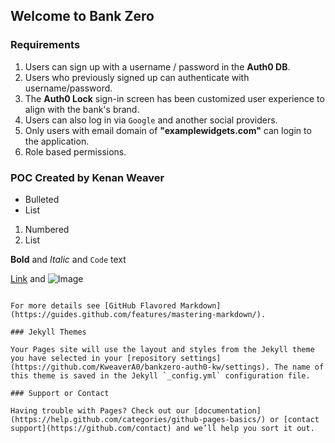 ## Welcome to Bank Zero

### Requirements

1. Users can sign up with a username / password in the **Auth0 DB**.
2. Users who previously signed up can authenticate with username/password.
3. The **Auth0 Lock** sign-in screen has been customized user experience to align with the bank's brand.
4. Users can also log in via `Google` and another social providers.
5. Only users with email domain of **"examplewidgets.com"** can login to the application.
6. Role based permissions.

### POC Created by Kenan Weaver

- Bulleted
- List

1. Numbered
2. List

**Bold** and _Italic_ and `Code` text

[Link](url) and ![Image](src)
```

For more details see [GitHub Flavored Markdown](https://guides.github.com/features/mastering-markdown/).

### Jekyll Themes

Your Pages site will use the layout and styles from the Jekyll theme you have selected in your [repository settings](https://github.com/KweaverA0/bankzero-auth0-kw/settings). The name of this theme is saved in the Jekyll `_config.yml` configuration file.

### Support or Contact

Having trouble with Pages? Check out our [documentation](https://help.github.com/categories/github-pages-basics/) or [contact support](https://github.com/contact) and we’ll help you sort it out.
